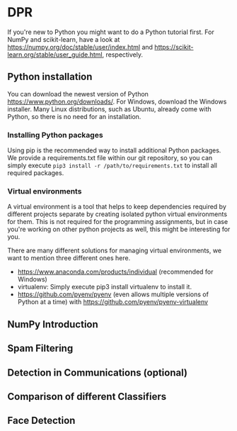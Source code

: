 # DPR 
If you're new to Python you might want to do a Python tutorial first. For NumPy and scikit-learn, have a look at https://numpy.org/doc/stable/user/index.html and https://scikit-learn.org/stable/user_guide.html, respectively.

## Python installation
You can download the newest version of Python https://www.python.org/downloads/. For Windows, download the Windows installer. Many Linux distributions, such as Ubuntu, already come with Python, so there is no need for an installation.

### Installing Python packages
Using pip is the recommended way to install additional Python packages. We provide a requirements.txt file within our git repository, so you can simply execute `pip3 install -r /path/to/requirements.txt` to install all required packages.

### Virtual environments
A virtual environment is a tool that helps to keep dependencies required by different projects separate by creating isolated python virtual environments for them. This is not required for the programming assignments, but in case you're working on other python projects as well, this might be interesting for you.

There are many different solutions for managing virtual environments, we want to mention three different ones here.

- https://www.anaconda.com/products/individual (recommended for Windows)
- virtualenv: Simply execute pip3 install virtualenv to install it.
- https://github.com/pyenv/pyenv (even allows multiple versions of Python at a time) with https://github.com/pyenv/pyenv-virtualenv

## NumPy Introduction
## Spam Filtering
## Detection in Communications (optional)
## Comparison of different Classifiers
## Face Detection
